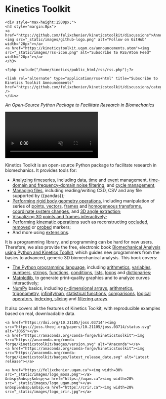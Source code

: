 # Kinetics Toolkit

```{margin}
<div style="max-height:1500px;">
<h3 style="margin:0px">
<a href="https://github.com/felixchenier/kineticstoolkit/discussions">Announcements <img src="_static/images/github-logo.png" alt="Follow on GitHub" width="20px"></a>
<a href="https://kineticstoolkit.uqam.ca/announcements.atom"><img src="_static/images/rss-icon.png" alt="Subscribe to RSS/Atom Feed" width="20px"></a>
</h3>

<?php include("/home/kinetics/public_html/rss/rss.php");?>

<link rel="alternate" type="application/rss+html" title="Subscribe to Kinetics Toolkit Announcements" href="https://github.com/felixchenier/kineticstoolkit/discussions/categories/announcements.atom" />
</div>
```

*An Open-Source Python Package to Facilitate Research in Biomechanics*


<video controls loop muted autoplay>  
  <source src="_static/images/player.mp4" type="video/mp4">
Your browser does not support the video tag.
</video>


Kinetics Toolkit is an open-source Python package to facilitate research in biomechanics. It provides tools for:
- [Analyzing timeseries](timeseries.md), including [data](timeseries_data_management.md), [time](timeseries_time_management.md) and [event](timeseries_event_management.md) management, [time-domain and frequency-domain noise filtering](filters.md), and [cycle management](cycles.md);
- [Managing files](files.md), including reading/writing C3D, CSV and any file supported by {{pandas}};
- [Performing rigid body geometry operations](geometry.md), including manipulation of series of [points, vectors](geometry_points_vectors.md), [frames](geometry_frames.md) and [homogeneous transforms](geometry_transform_moving_coordinates.md), [coordinate system changes](geometry_transform_changing_coordinate_system.md), and [3D angle extraction](geometry_angles.md);
- [Visualizing 3D points and frames interactively](player.md);
- [Performing kinematic operations](kinematics.md) such as reconstructing [occluded](kinematics_reconstructing_occluded_markers.md), [removed](kinematics_reconstructing_removed_markers.md) or [probed](kinematics_reconstructing_probed_points.md) markers;
- And more using [extensions](extensions.md).

It is a programming library, and programming can be hard for new users. Therefore, we also provide the free, electronic book [Biomechanical Analysis using Python and Kinetics Toolkit](getting_started_intro.md), which guides new programmers from the basics to advanced, generic 3D biomechanical analysis. This book covers:
- [The Python programming language](python_intro.md), including [arithmetics](python_arithmetics.md), [variables](python_variables.md), [numbers](python_numbers.md), [strings](python_strings.md), [functions](python_functions.md), [conditions](python_conditions.md), [lists](python_lists.md), [loops](python_looping.md) and [dictionaries](python_dicts.md);
- [Matplotlib](matplotlib.md), to generate print-quality graphics and to analyze curves interactively;
- [NumPy](numpy.md) basics, including [n-dimensional arrays](numpy_ndarray.md), [arithmetics](numpy_arithmetics.md), [trigonometry](numpy_trigonometry.md), [infinity/nan](numpy_inf_nan.md), [statistical functions](numpy_statistics.md), [comparisons](numpy_comparisons.md), [logical operators](numpy_logical_operators.md), [indexing, slicing](numpy_indexing_slicing_1d.md) and [filtering arrays](numpy_filtering_nd.md).

It also covers all the features of Kinetics Toolkit, with reproducible examples based on real, downloadable data.


```{div}
<a href="https://doi.org/10.21105/joss.03714"><img src="https://joss.theoj.org/papers/10.21105/joss.03714/status.svg" alt="JOSS"></a>
<a href="https://anaconda.org/conda-forge/kineticstoolkit"><img src="https://anaconda.org/conda-forge/kineticstoolkit/badges/version.svg" alt="Anaconda"></a>
<a href="https://anaconda.org/conda-forge/kineticstoolkit"><img src="https://anaconda.org/conda-forge/kineticstoolkit/badges/latest_release_date.svg" alt="Latest release"></a>
```


```{div} style="align:center;"
<a href="https://felixchenier.uqam.ca"><img width=30% src="_static/images/logo_mosa.png"></a>
&nbsp;&nbsp;&nbsp;<a href="https://uqam.ca"><img width=20% src="_static/images/logo_uqam.png"></a>
&nbsp;&nbsp;&nbsp;<a href="https://crir.ca"><img width=20% src="_static/images/logo_crir.jpg"></a>
```
